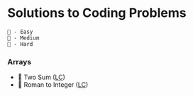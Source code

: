 # Solutions to Coding Problems

```
🐣 - Easy
🐤 - Medium
🐔 - Hard
```

### Arrays

- 🐣 Two Sum ([LC](https://leetcode.com/problems/two-sum/))
- 🐣 Roman to Integer ([LC](https://leetcode.com/problems/roman-to-integer/))
